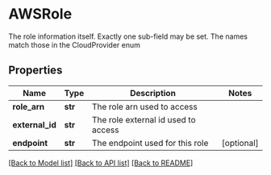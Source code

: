 # AWSRole

The role information itself. Exactly one sub-field may be set. The names match those in the CloudProvider enum

## Properties

| Name            | Type    | Description                         | Notes      |
| --------------- | ------- | ----------------------------------- | ---------- |
| **role_arn**    | **str** | The role arn used to access         |
| **external_id** | **str** | The role external id used to access |
| **endpoint**    | **str** | The endpoint used for this role     | [optional] |

[[Back to Model list]](../README.md#documentation-for-models) [[Back to API list]](../README.md#documentation-for-api-endpoints) [[Back to README]](../README.md)
